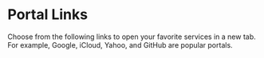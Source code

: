 # Portal Links

Choose from the following links to open your favorite services in a new tab.  
For example, Google, iCloud, Yahoo, and GitHub are popular portals.
